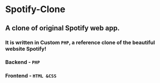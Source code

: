 # Spotify-Clone

##  **A clone of original Spotify web app.**

###  It is written in Custom `PHP`, a reference clone of the beautiful website Spotify!

### Backend - `PHP`

### Frontend - `HTML &CSS`
